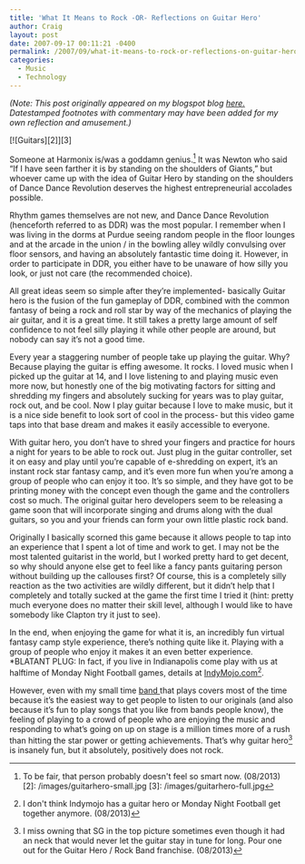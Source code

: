 ```yaml
---
title: 'What It Means to Rock -OR- Reflections on Guitar Hero'
author: Craig
layout: post
date: 2007-09-17 00:11:21 -0400
permalink: /2007/09/what-it-means-to-rock-or-reflections-on-guitar-hero/
categories:
  - Music
  - Technology
---
```

*(Note: This post originally appeared on my blogspot blog [here.][1] Datestamped footnotes with commentary may have been added for my own reflection and amusement.)*

 [1]: http://craigtsoandso.blogspot.com/2007/09/what-it-means-to-rock-or-reflections-on.html

[![Guitars][2]][3]

Someone at Harmonix is/was a goddamn genius.[^1] It was Newton who said “If I have seen farther it is by standing on the shoulders of Giants,” but whoever came up with the idea of Guitar Hero by standing on the shoulders of Dance Dance Revolution deserves the highest entrepreneurial accolades possible.

 [^1]: To be fair, that person probably doesn't feel so smart now. (08/2013)
 [2]: /images/guitarhero-small.jpg
 [3]: /images/guitarhero-full.jpg

Rhythm games themselves are not new, and Dance Dance Revolution (henceforth referred to as DDR) was the most popular. I remember when I was living in the dorms at Purdue seeing random people in the floor lounges and at the arcade in the union / in the bowling alley wildly convulsing over floor sensors, and having an absolutely fantastic time doing it. However, in order to participate in DDR, you either have to be unaware of how silly you look, or just not care (the recommended choice).

All great ideas seem so simple after they’re implemented- basically Guitar hero is the fusion of the fun gameplay of DDR, combined with the common fantasy of being a rock and roll star by way of the mechanics of playing the air guitar, and it is a great time. It still takes a pretty large amount of self confidence to not feel silly playing it while other people are around, but nobody can say it’s not a good time.

Every year a staggering number of people take up playing the guitar. Why? Because playing the guitar is effing awesome. It rocks. I loved music when I picked up the guitar at 14, and I love listening to and playing music even more now, but honestly one of the big motivating factors for sitting and shredding my fingers and absolutely sucking for years was to play guitar, rock out, and be cool. Now I play guitar because I love to make music, but it is a nice side benefit to look sort of cool in the process- but this video game taps into that base dream and makes it easily accessible to everyone.

With guitar hero, you don’t have to shred your fingers and practice for hours a night for years to be able to rock out. Just plug in the guitar controller, set it on easy and play until you’re capable of e-shredding on expert, it’s an instant rock star fantasy camp, and it’s even more fun when you’re among a group of people who can enjoy it too. It’s so simple, and they have got to be printing money with the concept even though the game and the controllers cost so much. The original guitar hero developers seem to be releasing a game soon that will incorporate singing and drums along with the dual guitars, so you and your friends can form your own little plastic rock band.

Originally I basically scorned this game because it allows people to tap into an experience that I spent a lot of time and work to get. I may not be the most talented guitarist in the world, but I worked pretty hard to get decent, so why should anyone else get to feel like a fancy pants guitaring person without building up the callouses first? Of course, this is a completely silly reaction as the two activities are wildly different, but it didn’t help that I completely and totally sucked at the game the first time I tried it (hint: pretty much everyone does no matter their skill level, although I would like to have somebody like Clapton try it just to see).

In the end, when enjoying the game for what it is, an incredibly fun virtual fantasy camp style experience, there’s nothing quite like it. Playing with a group of people who enjoy it makes it an even better experience. *BLATANT PLUG: In fact, if you live in Indianapolis come play with us at halftime of Monday Night Football games, details at [IndyMojo.com][4][^2].

 [4]: http://indymojo.com
 [^2]: I don't think Indymojo has a guitar hero or Monday Night Football get together anymore. (08/2013)

However, even with my small time [band ][5]that plays covers most of the time because it’s the easiest way to get people to listen to our originals (and also because it’s fun to play songs that you like from bands people know), the feeling of playing to a crowd of people who are enjoying the music and responding to what’s going on up on stage is a million times more of a rush than hitting the star power or getting achievements. That’s why guitar hero[^3] is insanely fun, but it absolutely, positively does not rock.

 [5]: http://myspace.com/avgheight
 [^3]: I miss owning that SG in the top picture sometimes even though it had an neck that would never let the guitar stay in tune for long. Pour one out for the Guitar Hero / Rock Band franchise. (08/2013)
